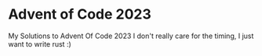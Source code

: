 # Advent of Code 2023

My Solutions to Advent Of Code 2023
I don't really care for the timing, I just want to write rust :)
